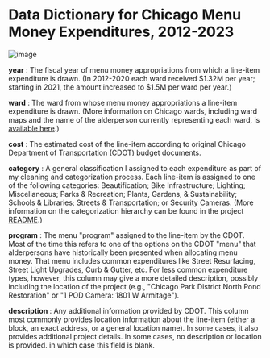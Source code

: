 # Data Dictionary for Chicago Menu Money Expenditures, 2012-2023

![image](https://github.com/jakejsmith/ChicagoMenuMoney/assets/79525163/4e55a7d0-f6e5-40aa-b0c9-48aeed61145f)

**year**
: The fiscal year of menu money appropriations from which a line-item expenditure is drawn. (In 2012-2020 each ward received $1.32M per year; starting in 2021, the amount increased to $1.5M per ward per year.)

**ward**
: The ward from whose menu money appropriations a line-item expenditure is drawn. (More information on Chicago wards, including ward maps and the name of the alderperson currently representing each ward, is [available here](https://www.chicago.gov/city/en/about/wards.html).)

**cost**
: The estimated cost of the line-item according to original Chicago Department of Transportation (CDOT) budget documents.

**category**
: A general classification I assigned to each expenditure as part of my cleaning and categorization process. Each line-item is assigned to one of the following categories: Beautification; Bike Infrastructure; Lighting; Miscellaneous; Parks & Recreation; Plants, Gardens, & Sustainability; Schools & Libraries; Streets & Transportation; or Security Cameras. (More information on the categorization hierarchy can be found in the project [README](README.md).)

**program**
: The menu "program" assigned to the line-item by the CDOT. Most of the time this refers to one of the options on the CDOT "menu" that alderpersons have historically been presented when allocating menu money. That menu includes common expenditures like Street Resurfacing, Street Light Upgrades, Curb & Gutter, etc. For less common expenditure types, however, this column may give a more detailed description, possibly including the location of the project (e.g., "Chicago Park District North Pond Restoration" or "1 POD Camera: 1801 W Armitage").

**description**
: Any additional information provided by CDOT. This column most commonly provides location information about the line-item (either a block, an exact address, or a general location name). In some cases, it also provides additional project details. In some cases, no description or location is provided. in which case this field is blank.
